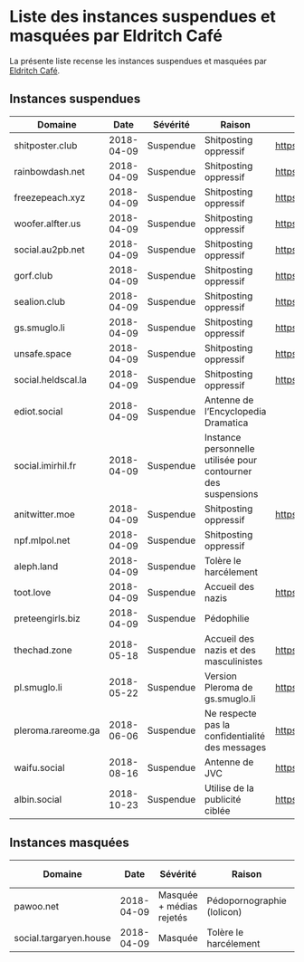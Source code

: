 # Liste des instances suspendues et masquées par Eldritch Café
La présente liste recense les instances suspendues et masquées par [Eldritch Café](https://eldritch.cafe/).

## Instances suspendues

| Domaine            | Date       | Sévérité  | Raison                                                        | Plus d’informations                                |
| ------------------ | ---------- | --------- | ------------------------------------------------------------- | -------------------------------------------------- |
| shitposter.club    | 2018-04-09 | Suspendue | Shitposting oppressif                                         | https://github.com/nolanlawson/blocked-on-mastodon |
| rainbowdash.net    | 2018-04-09 | Suspendue | Shitposting oppressif                                         | https://github.com/nolanlawson/blocked-on-mastodon |
| freezepeach.xyz    | 2018-04-09 | Suspendue | Shitposting oppressif                                         | https://github.com/nolanlawson/blocked-on-mastodon |
| woofer.alfter.us   | 2018-04-09 | Suspendue | Shitposting oppressif                                         | https://github.com/nolanlawson/blocked-on-mastodon |
| social.au2pb.net   | 2018-04-09 | Suspendue | Shitposting oppressif                                         | https://github.com/nolanlawson/blocked-on-mastodon |
| gorf.club          | 2018-04-09 | Suspendue | Shitposting oppressif                                         | https://github.com/nolanlawson/blocked-on-mastodon |
| sealion.club       | 2018-04-09 | Suspendue | Shitposting oppressif                                         | https://github.com/nolanlawson/blocked-on-mastodon |
| gs.smuglo.li       | 2018-04-09 | Suspendue | Shitposting oppressif                                         | https://github.com/nolanlawson/blocked-on-mastodon |
| unsafe.space       | 2018-04-09 | Suspendue | Shitposting oppressif                                         | https://github.com/nolanlawson/blocked-on-mastodon |
| social.heldscal.la | 2018-04-09 | Suspendue | Shitposting oppressif                                         | https://github.com/nolanlawson/blocked-on-mastodon |
| ediot.social       | 2018-04-09 | Suspendue | Antenne de l’Encyclopedia Dramatica                           |                                                    |
| social.imirhil.fr  | 2018-04-09 | Suspendue | Instance personnelle utilisée pour contourner des suspensions |                                                    |
| anitwitter.moe     | 2018-04-09 | Suspendue | Shitposting oppressif                                         | https://anitwitter.moe/about/more                  |
| npf.mlpol.net      | 2018-04-09 | Suspendue | Shitposting oppressif                                         |                                                    |
| aleph.land         | 2018-04-09 | Suspendue | Tolère le harcélement                                         |                                                    |
| toot.love          | 2018-04-09 | Suspendue | Accueil des nazis                                             | https://ltch.fr/@Alda/98997706007765153            |
| preteengirls.biz   | 2018-04-09 | Suspendue | Pédophilie                                                    |                                                    |
| thechad.zone       | 2018-05-18 | Suspendue | Accueil des nazis et des masculinistes                        | https://eldritch.cafe/@Barmaid/100049722033511321  |
| pl.smuglo.li       | 2018-05-22 | Suspendue | Version Pleroma de gs.smuglo.li                               | https://eldritch.cafe/@Barmaid/100074692144857409  |
| pleroma.rareome.ga | 2018-06-06 | Suspendue | Ne respecte pas la confidentialité des messages               | https://eldritch.cafe/@Barmaid/100160320770382788  |
| waifu.social       | 2018-08-16 | Suspendue | Antenne de JVC                                                | https://eldritch.cafe/@Barmaid/100561860716459031  |
| albin.social       | 2018-10-23 | Suspendue | Utilise de la publicité ciblée                                | https://eldritch.cafe/@Barmaid/100946850501504142  |

## Instances masquées

| Domaine                | Date       | Sévérité                 | Raison                     | Plus d’informations |
| ---------------------- | ---------- | ------------------------ | -------------------------- | ------------------- |
| pawoo.net              | 2018-04-09 | Masquée + médias rejetés | Pédopornographie (lolicon) |                     |
| social.targaryen.house | 2018-04-09 | Masquée                  | Tolère le harcélement      |                     |
